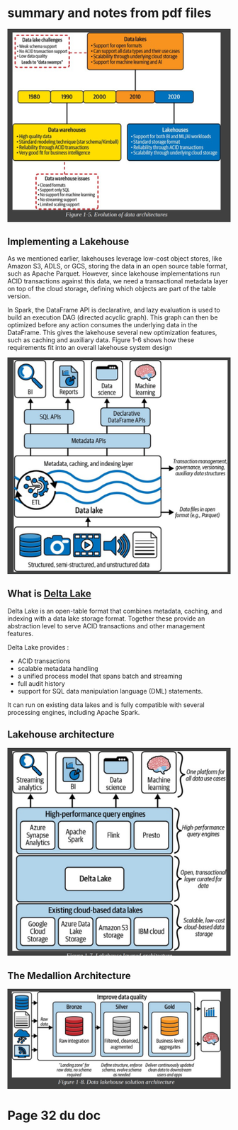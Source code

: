 # summary and notes from pdf files



![history](./img/image9.png)

## Implementing a Lakehouse
As we mentioned earlier, lakehouses leverage low-cost object stores, like Amazon S3, ADLS, or GCS, storing the data in an open source table format, such as Apache Parquet. However, since lakehouse implementations run ACID transactions against this data, we need a transactional metadata layer on top of the cloud storage, defining which objects are part of the table version.

In Spark, the DataFrame API is declarative, and lazy evaluation is used to build an execution DAG (directed acyclic graph). This graph can then be optimized before any action consumes the underlying data in the DataFrame. This gives the lakehouse several new optimization features, such as caching and auxiliary data. Figure 1-6 shows how these requirements fit into an overall lakehouse system design

![implementing a lakehose](./img/image10.png)

## What is [Delta Lake](https://delta.io)

Delta Lake is an open-table format that combines metadata, caching, and indexing with a data lake storage format. Together these provide an abstraction level to serve ACID transactions and other management features.

Delta Lake provides :

- ACID transactions
- scalable metadata handling
- a unified process model that spans batch and streaming
- full audit history
- support for SQL data manipulation language (DML) statements. 

It can run on existing data lakes and is fully compatible with several processing engines, including Apache Spark.

## Lakehouse architecture

![Lakeouse architecture](./img/image11.png)

## The Medallion Architecture

![The Medallion Architecture](./img/image12.png)

# Page 32 du doc

